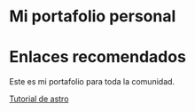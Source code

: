 # Mi portafolio personal

# Enlaces recomendados 
Este es mi portafolio para toda la comunidad.

[Tutorial de astro](https://docs.astro.build/es/tutorial/0-introduction/1/)

